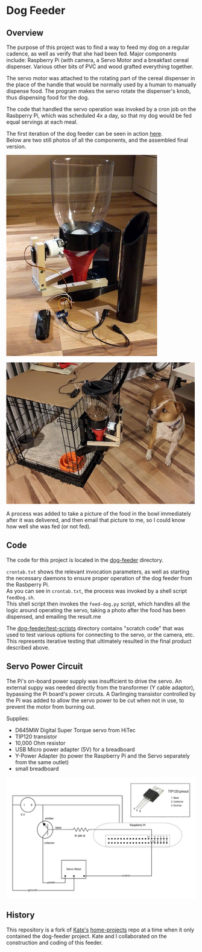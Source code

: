 # Dog Feeder

## Overview

The purpose of this project was to find a way to feed my dog on a regular cadence, as well as verify 
that she had been fed.  Major components include: Raspberry Pi (with camera, a Servo Motor and a 
breakfast cereal dispenser.  Various other bits of PVC and wood grafted everything together.

The servo motor was attached to the rotating part of the cereal dispenser in the place of the 
handle that would be normally used by a human to manually dispense food.  The program makes the servo
rotate the dispenser's knob, thus dispensing food for the dog.

The code that handled the servo operation was invoked by a cron job on the Rasbperry Pi, 
which was scheduled 4x a day, so that my dog would be fed equal servings at each meal.

The first iteration of the dog feeder can be seen in action [here](https://youtu.be/5L-E-7JgWd4).  
Below are two still photos of all the components, and the assembled final version.

![all-the-components](images/dog-feeder-1.jpg)

![assembled-final-version](images/dog-feeder-2.jpg)

A process was added to take a picture of the food in the bowl 
immediately after it was delivered, and then email that picture to me, so I could know how 
well she was fed (or not fed).

## Code

The code for this project is located in the [dog-feeder](dog-feeder/) directory.

`crontab.txt` shows the relevant invocation parameters, as well as starting the necessary 
daemons to ensure proper operation of the dog feeder from the Rasbperry Pi.  
As you can see in `crontab.txt`, the process was invoked by a shell script `feedDog.sh`.  
This shell script then invokes the `feed-dog.py` script, which handles all the logic around 
operating the servo, taking a photo after the food has been dispensed, and emailing the result.me

The [dog-feeder/test-scripts](dog-feeder/test-scripts) directory contains "scratch code" 
that was used to test various options for connecting to the servo, or the camera, etc.  
This represents iterative testing that ultimately resulted in the final product described above.

## Servo Power Circuit
The Pi's on-board power supply was insufficient to drive the servo.  An external suppy was needed 
directly from the transformer (Y cable adaptor), bypassing the Pi board's power circuts. 
A Darlinging transistor controlled by the Pi was added to allow the servo power to be cut when not in use, 
to prevent the motor from burning out.

Supplies:
* D645MW Digital Super Torque servo from HiTec
* TIP120 transistor
* 10,000 Ohm resistor
* USB Micro power adapter (5V) for a breadboard
* Y-Power Adapter (to power the Raspberry Pi and the Servo separately from the same outlet)
* small breadboard

![circuit diagram](images/dog-feeder-circuit.jpeg)

## History
This repository is a fork of [Kate's](https://github.com/kmfrett)
[home-projects](https://github.com/kmfrett/home-projects) repo at a time when it only contained the 
dog-feeder project.
Kate and I collaborated on the construction and coding of this feeder.